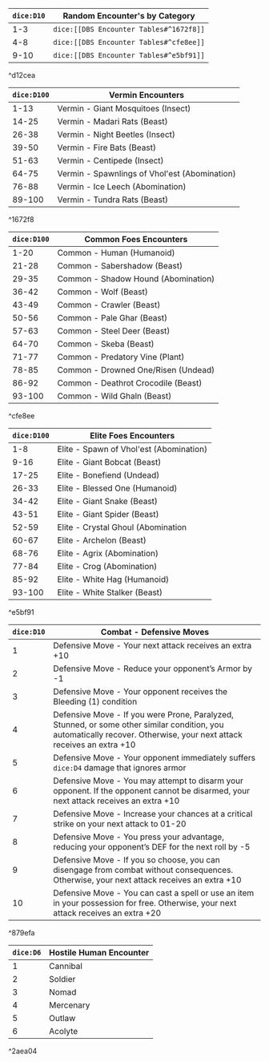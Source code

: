 | `dice:D10` | Random Encounter's by Category          |
| ---------- | --------------------------------------- |
| 1-3        | `dice:[[DBS Encounter Tables#^1672f8]]` |
| 4-8        | `dice:[[DBS Encounter Tables#^cfe8ee]]` |
| 9-10       | `dice:[[DBS Encounter Tables#^e5bf91]]` |

^d12cea


| `dice:D100`   | Vermin Encounters                             |
| ------ | --------------------------------------------- |
| 1-13   | Vermin - Giant Mosquitoes (Insect)            |
| 14-25  | Vermin - Madari Rats (Beast)                  |
| 26-38  | Vermin - Night Beetles (Insect)               |
| 39-50  | Vermin - Fire Bats (Beast)                    |
| 51-63  | Vermin - Centipede (Insect)                   |
| 64-75  | Vermin - Spawnlings of Vhol'est (Abomination) |
| 76-88  | Vermin - Ice Leech (Abomination)              |
| 89-100 | Vermin - Tundra Rats (Beast)                  |

^1672f8


| `dice:D100` | Common Foes Encounters              |
| ----------- | ----------------------------------- |
| 1-20        | Common - Human (Humanoid)           |
| 21-28       | Common - Sabershadow (Beast)        |
| 29-35       | Common - Shadow Hound (Abomination) |
| 36-42       | Common - Wolf (Beast)               |
| 43-49       | Common - Crawler (Beast)            |
| 50-56       | Common - Pale Ghar (Beast)          |
| 57-63       | Common - Steel Deer (Beast)         |
| 64-70       | Common - Skeba (Beast)              |
| 71-77       | Common - Predatory Vine (Plant)     |
| 78-85       | Common - Drowned One/Risen (Undead) |
| 86-92       | Common - Deathrot Crocodile (Beast) |
| 93-100      | Common - Wild Ghaln (Beast)         |

^cfe8ee

| `dice:D100` | Elite Foes Encounters                   |
| ----------- | --------------------------------------- |
| 1-8         | Elite - Spawn of Vhol'est (Abomination) |
| 9-16        | Elite - Giant Bobcat (Beast)            |
| 17-25       | Elite - Bonefiend (Undead)              |
| 26-33       | Elite - Blessed One (Humanoid)          |
| 34-42       | Elite - Giant Snake (Beast)             |
| 43-51       | Elite - Giant Spider (Beast)            |
| 52-59       | Elite - Crystal Ghoul (Abomination      |
| 60-67       | Elite - Archelon (Beast)                |
| 68-76       | Elite - Agrix (Abomination)             |
| 77-84       | Elite - Crog (Abomination)              |
| 85-92       | Elite - White Hag (Humanoid)            |
| 93-100      | Elite - White Stalker (Beast)           |

^e5bf91


| `dice:D10` | Combat - Defensive Moves                                                                                                                                              |
| ---------- | --------------------------------------------------------------------------------------------------------------------------------------------------------------------- |
| 1          | Defensive Move - Your next attack receives an extra +10                                                                                                               |
| 2          | Defensive Move - Reduce your opponent’s Armor by -1                                                                                                                   |
| 3          | Defensive Move - Your opponent receives the Bleeding (1) condition                                                                                                    |
| 4          | Defensive Move - If you were Prone, Paralyzed, Stunned, or some other similar condition, you automatically recover. Otherwise, your next attack receives an extra +10 |
| 5          | Defensive Move - Your opponent immediately suffers `dice:D4` damage that ignores armor                                                                                |
| 6          | Defensive Move - You may attempt to disarm your opponent. If the opponent cannot be disarmed, your next attack receives an extra +10                                  |
| 7          | Defensive Move - Increase your chances at a critical strike on your next attack to 01-20                                                                              |
| 8          | Defensive Move - You press your advantage, reducing your opponent’s DEF for the next roll by -5                                                                       |
| 9          | Defensive Move - If you so choose, you can disengage from combat without consequences. Otherwise, your next attack receives an extra +10                              |
| 10         | Defensive Move - You can cast a spell or use an item in your possession for free. Otherwise, your next attack receives an extra +20                                   |

^879efa

|`dice:D6`|Hostile Human Encounter|
|---|---|
|1|Cannibal|
|2|Soldier|
|3|Nomad|
|4|Mercenary|
|5|Outlaw|
|6|Acolyte|

^2aea04
